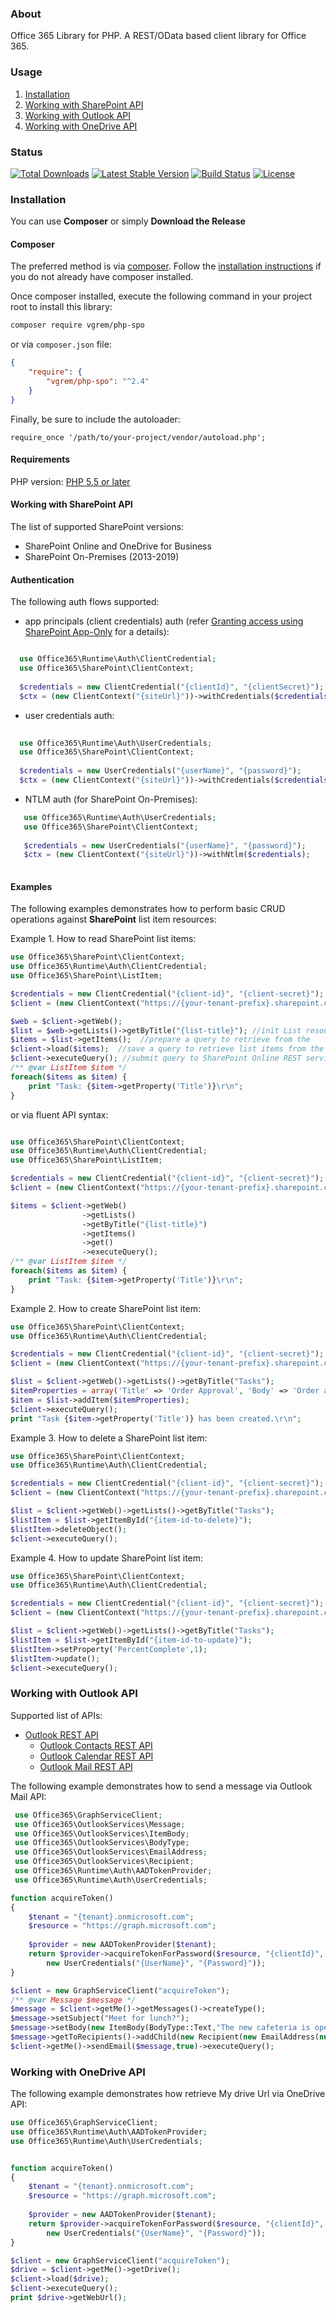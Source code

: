﻿### About
Office 365 Library for PHP. 
A REST/OData based client library for Office 365.


### Usage 

1.   [Installation](#Installation)
1.   [Working with SharePoint API](#Working-with-SharePoint-API) 
2.   [Working with Outlook API](#Working-with-Outlook-API) 
3.   [Working with OneDrive API](#Working-with-OneDrive-API)


### Status

[![Total Downloads](https://poser.pugx.org/vgrem/php-spo/downloads)](https://packagist.org/packages/vgrem/php-spo)
[![Latest Stable Version](https://poser.pugx.org/vgrem/php-spo/v/stable)](https://packagist.org/packages/vgrem/php-spo)
[![Build Status](https://travis-ci.org/vgrem/phpSPO.svg?branch=master)](https://travis-ci.org/vgrem/phpSPO)
[![License](https://poser.pugx.org/vgrem/php-spo/license)](https://packagist.org/packages/vgrem/php-spo)


### Installation

You can use **Composer** or simply **Download the Release**

#### Composer

The preferred method is via [composer](https://getcomposer.org). Follow the
[installation instructions](https://getcomposer.org/doc/00-intro.md) if you do not already have
composer installed.

Once composer installed, execute the following command in your project root to install this library:

```sh
composer require vgrem/php-spo
```

or via `composer.json` file:

```json
{
    "require": {
        "vgrem/php-spo": "^2.4"
    }
}
```

Finally, be sure to include the autoloader:

```
require_once '/path/to/your-project/vendor/autoload.php';
```

#### Requirements 

PHP version: [PHP 5.5 or later](https://secure.php.net/)


#### Working with SharePoint API

The list of supported SharePoint versions:

- SharePoint Online and OneDrive for Business
- SharePoint On-Premises (2013-2019) 

#### Authentication

The following auth flows supported:

- app principals (client credentials) auth (refer [Granting access using SharePoint App-Only](https://docs.microsoft.com/en-us/sharepoint/dev/solution-guidance/security-apponly-azureacs) for a details):

```php

  use Office365\Runtime\Auth\ClientCredential;
  use Office365\SharePoint\ClientContext;
  
  $credentials = new ClientCredential("{clientId}", "{clientSecret}");
  $ctx = (new ClientContext("{siteUrl}"))->withCredentials($credentials);
```


- user credentials auth:

```php
  
  use Office365\Runtime\Auth\UserCredentials;
  use Office365\SharePoint\ClientContext;
  
  $credentials = new UserCredentials("{userName}", "{password}");
  $ctx = (new ClientContext("{siteUrl}"))->withCredentials($credentials);
```
  
  
- NTLM auth (for SharePoint On-Premises):
```php
   use Office365\Runtime\Auth\UserCredentials;
   use Office365\SharePoint\ClientContext;
  
   $credentials = new UserCredentials("{userName}", "{password}");
   $ctx = (new ClientContext("{siteUrl}"))->withNtlm($credentials);
  
```

#### Examples  

The following examples demonstrates how to perform basic CRUD operations against **SharePoint** list item resources:

Example 1. How to read SharePoint list items:

```php
use Office365\SharePoint\ClientContext;
use Office365\Runtime\Auth\ClientCredential;
use Office365\SharePoint\ListItem;

$credentials = new ClientCredential("{client-id}", "{client-secret}");
$client = (new ClientContext("https://{your-tenant-prefix}.sharepoint.com"))->withCredentials($credentials);     

$web = $client->getWeb();
$list = $web->getLists()->getByTitle("{list-title}"); //init List resource
$items = $list->getItems();  //prepare a query to retrieve from the 
$client->load($items);  //save a query to retrieve list items from the server 
$client->executeQuery(); //submit query to SharePoint Online REST service
/** @var ListItem $item */
foreach($items as $item) {
    print "Task: {$item->getProperty('Title')}\r\n";
}
```

or via fluent API syntax:

```php

use Office365\SharePoint\ClientContext;
use Office365\Runtime\Auth\ClientCredential;
use Office365\SharePoint\ListItem;

$credentials = new ClientCredential("{client-id}", "{client-secret}");
$client = (new ClientContext("https://{your-tenant-prefix}.sharepoint.com"))->withCredentials($credentials);     

$items = $client->getWeb()
                ->getLists()
                ->getByTitle("{list-title}") 
                ->getItems()
                ->get()
                ->executeQuery();      
/** @var ListItem $item */
foreach($items as $item) {
    print "Task: {$item->getProperty('Title')}\r\n";
}
```


Example 2. How to create SharePoint list item:
```php
use Office365\SharePoint\ClientContext;
use Office365\Runtime\Auth\ClientCredential;

$credentials = new ClientCredential("{client-id}", "{client-secret}");
$client = (new ClientContext("https://{your-tenant-prefix}.sharepoint.com"))->withCredentials($credentials);

$list = $client->getWeb()->getLists()->getByTitle("Tasks");
$itemProperties = array('Title' => 'Order Approval', 'Body' => 'Order approval task');
$item = $list->addItem($itemProperties);
$client->executeQuery();
print "Task {$item->getProperty('Title')} has been created.\r\n";
```

Example 3. How to delete a SharePoint list item:
```php
use Office365\SharePoint\ClientContext;
use Office365\Runtime\Auth\ClientCredential;

$credentials = new ClientCredential("{client-id}", "{client-secret}");
$client = (new ClientContext("https://{your-tenant-prefix}.sharepoint.com"))->withCredentials($credentials);

$list = $client->getWeb()->getLists()->getByTitle("Tasks");
$listItem = $list->getItemById("{item-id-to-delete}");
$listItem->deleteObject();
$client->executeQuery();
```

Example 4. How to update SharePoint list item:
```php
use Office365\SharePoint\ClientContext;
use Office365\Runtime\Auth\ClientCredential;

$credentials = new ClientCredential("{client-id}", "{client-secret}");
$client = (new ClientContext("https://{your-tenant-prefix}.sharepoint.com"))->withCredentials($credentials);

$list = $client->getWeb()->getLists()->getByTitle("Tasks");
$listItem = $list->getItemById("{item-id-to-update}");
$listItem->setProperty('PercentComplete',1);
$listItem->update();
$client->executeQuery();
```



### Working with Outlook API

Supported list of APIs:

-   [Outlook REST API](https://msdn.microsoft.com/en-us/office/office365/api/use-outlook-rest-api#DefineOutlookRESTAPI) 
    -   [Outlook Contacts REST API](https://msdn.microsoft.com/en-us/office/office365/api/contacts-rest-operations)
    -   [Outlook Calendar REST API](https://msdn.microsoft.com/en-us/office/office365/api/calendar-rest-operations)
    -   [Outlook Mail REST API](https://msdn.microsoft.com/en-us/office/office365/api/mail-rest-operations)

The following example demonstrates how to send a message via Outlook Mail API:

```php
 use Office365\GraphServiceClient;
 use Office365\OutlookServices\Message;
 use Office365\OutlookServices\ItemBody;
 use Office365\OutlookServices\BodyType;
 use Office365\OutlookServices\EmailAddress;
 use Office365\OutlookServices\Recipient;
 use Office365\Runtime\Auth\AADTokenProvider;
 use Office365\Runtime\Auth\UserCredentials;

function acquireToken()
{
    $tenant = "{tenant}.onmicrosoft.com";
    $resource = "https://graph.microsoft.com";
  
    $provider = new AADTokenProvider($tenant);
    return $provider->acquireTokenForPassword($resource, "{clientId}",
        new UserCredentials("{UserName}", "{Password}"));
}

$client = new GraphServiceClient("acquireToken");
/** @var Message $message */
$message = $client->getMe()->getMessages()->createType();
$message->setSubject("Meet for lunch?");
$message->setBody(new ItemBody(BodyType::Text,"The new cafeteria is open."));
$message->getToRecipients()->addChild(new Recipient(new EmailAddress(null,"fannyd@contoso.onmicrosoft.com")));
$client->getMe()->sendEmail($message,true)->executeQuery();
```

### Working with OneDrive API

The following example demonstrates how retrieve My drive Url via OneDrive API:

```php
use Office365\GraphServiceClient;
use Office365\Runtime\Auth\AADTokenProvider;
use Office365\Runtime\Auth\UserCredentials;


function acquireToken()
{
    $tenant = "{tenant}.onmicrosoft.com";
    $resource = "https://graph.microsoft.com";
  
    $provider = new AADTokenProvider($tenant);
    return $provider->acquireTokenForPassword($resource, "{clientId}",
        new UserCredentials("{UserName}", "{Password}"));
}

$client = new GraphServiceClient("acquireToken");
$drive = $client->getMe()->getDrive();
$client->load($drive);
$client->executeQuery();
print $drive->getWebUrl();

```


